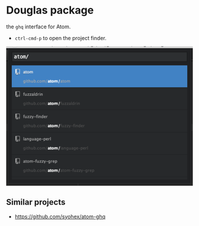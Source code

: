 # Douglas package

the `ghq` interface for Atom.

* `ctrl-cmd-p` to open the project finder.

![screenshot](./screenshot.png)

## Similar projects

* https://github.com/syohex/atom-ghq
